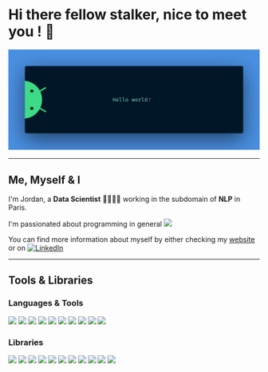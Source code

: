 # Hi there fellow stalker, nice to meet you ! 👋

[![Header](https://raw.githubusercontent.com/nofacer/pic_bed/master/banner.png
 "Header")](https://some-url.dev/)

---
## Me, Myself & I

I'm Jordan, a **Data Scientist** :technologist::man_scientist: working in the subdomain of **NLP** in Paris.

I'm passionated about programming in general <img src="https://c.tenor.com/rMxNr07CxSMAAAAC/cat-crazy-cat.gif" width="100px">

You can find more information about myself by either checking my [website](https://jordan-vuong.herokuapp.com/) or on [![LinkedIn][1.2]][1]

---

## Tools & Libraries

### Languages & Tools

![](https://img.shields.io/badge/Python-Language-success?logo=Python)
![](https://img.shields.io/badge/MySQL-Library-success?logo=MySql)
![](https://img.shields.io/badge/Git-Library-success?logo=Git)
![](https://img.shields.io/badge/Bash-Library-success?logo=GNU-Bash)
![](https://img.shields.io/badge/MongoDB-Library-success?logo=MongoDB)
![](https://img.shields.io/badge/Docker-Library-success?logo=Docker)
![](https://img.shields.io/badge/HTML-Library-success?logo=HTML5)
![](https://img.shields.io/badge/CSS-Library-success?logo=CSS3)
![](https://img.shields.io/badge/JavaScript-Library-success?logo=JavaScript)
![](https://img.shields.io/badge/Heroku-Library-success?logo=Heroku)


### Libraries

![](https://img.shields.io/badge/Keras-Library-success?logo=Keras)
![](https://img.shields.io/badge/scikit--learn-Library-success?logo=scikit-learn)
![](https://img.shields.io/badge/Selenium-Library-success?logo=Selenium)
![](https://img.shields.io/badge/Pandas-Library-success?logo=pandas)
![](https://img.shields.io/badge/Flask-Library-success?logo=Flask)
![](https://img.shields.io/badge/Plotly-Library-success?logo=Plotly)
![](https://img.shields.io/badge/OpenCV-Library-success?logo=OpenCV)
![](https://img.shields.io/badge/Scrapy-Library-success)
![](https://img.shields.io/badge/BeautifulSoup-Library-success)
![](https://img.shields.io/badge/spaCy-Library-success)
![](https://img.shields.io/badge/HuggingFace-Library-success)



<!-- Icons -->

[1.2]: http://i.imgur.com/wWzX9uB.png (twitter icon without padding)

<!-- Links to your social media accounts -->

[1]: https://www.linkedin.com/in/jordan-vuong-6ab49b158/

